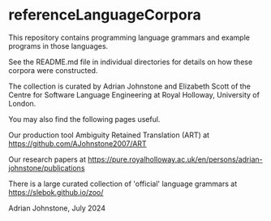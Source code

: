 # referenceLanguageCorpora

This repository contains programming language grammars and example programs in those languages.

See the README.md file in individual directories for details on how these corpora were constructed.

The collection is curated by Adrian Johnstone and Elizabeth Scott of the Centre for Software Language Engineering at Royal Holloway, University of London.



You may also find the following pages useful.

Our production tool Ambiguity Retained Translation (ART) at https://github.com/AJohnstone2007/ART

Our research papers at https://pure.royalholloway.ac.uk/en/persons/adrian-johnstone/publications

There is a large curated collection of 'official' language grammars at https://slebok.github.io/zoo/ 

Adrian Johnstone, July 2024
